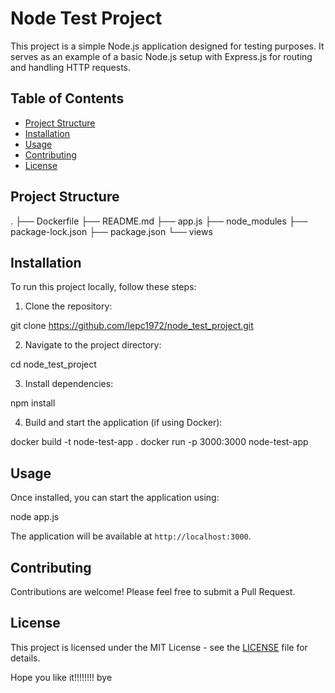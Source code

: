 # Node Test Project

This project is a simple Node.js application designed for testing purposes. It serves as an example of a 
basic Node.js setup with Express.js for routing and handling HTTP requests.

## Table of Contents

- [Project Structure](#project-structure)
- [Installation](#installation)
- [Usage](#usage)
- [Contributing](#contributing)
- [License](#license)

## Project Structure

.
├── Dockerfile
├── README.md
├── app.js
├── node_modules
├── package-lock.json
├── package.json
└── views


## Installation

To run this project locally, follow these steps:

1. Clone the repository:

git clone https://github.com/lepc1972/node_test_project.git


2. Navigate to the project directory:

cd node_test_project


3. Install dependencies:

npm install


4. Build and start the application (if using Docker):

docker build -t node-test-app . docker run -p 3000:3000 node-test-app


## Usage

Once installed, you can start the application using:


node app.js


The application will be available at `http://localhost:3000`.

## Contributing

Contributions are welcome! Please feel free to submit a Pull Request.

## License

This project is licensed under the MIT License - see the [LICENSE](LICENSE) file for details.

Hope you like it!!!!!!!! bye

